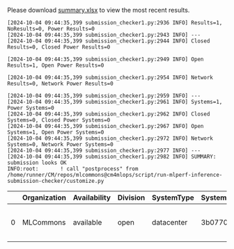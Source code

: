 Please download [summary.xlsx](summary.xlsx) to view the most recent results. 
 ```
[2024-10-04 09:44:35,399 submission_checker1.py:2936 INFO] Results=1, NoResults=0, Power Results=0
[2024-10-04 09:44:35,399 submission_checker1.py:2943 INFO] ---
[2024-10-04 09:44:35,399 submission_checker1.py:2944 INFO] Closed Results=0, Closed Power Results=0

[2024-10-04 09:44:35,399 submission_checker1.py:2949 INFO] Open Results=1, Open Power Results=0

[2024-10-04 09:44:35,399 submission_checker1.py:2954 INFO] Network Results=0, Network Power Results=0

[2024-10-04 09:44:35,399 submission_checker1.py:2959 INFO] ---
[2024-10-04 09:44:35,399 submission_checker1.py:2961 INFO] Systems=1, Power Systems=0
[2024-10-04 09:44:35,399 submission_checker1.py:2962 INFO] Closed Systems=0, Closed Power Systems=0
[2024-10-04 09:44:35,399 submission_checker1.py:2967 INFO] Open Systems=1, Open Power Systems=0
[2024-10-04 09:44:35,399 submission_checker1.py:2972 INFO] Network Systems=0, Network Power Systems=0
[2024-10-04 09:44:35,399 submission_checker1.py:2977 INFO] ---
[2024-10-04 09:44:35,399 submission_checker1.py:2982 INFO] SUMMARY: submission looks OK
INFO:root:       ! call "postprocess" from /home/runner/CM/repos/mlcommons@cm4mlops/script/run-mlperf-inference-submission-checker/customize.py

```

|    | Organization   | Availability   | Division   | SystemType   | SystemName   | Platform                                             | Model               | MlperfModel         | Scenario   |   Result | Accuracy                                                     |   number_of_nodes | host_processor_model_name   |   host_processors_per_node |   host_processor_core_count | accelerator_model_name   |   accelerators_per_node | Location                                                                                                | framework      | operating_system                                | notes                             |   compliance |   errors | version   |   inferred | has_power   | Units     | weight_data_types   |
|---:|:---------------|:---------------|:-----------|:-------------|:-------------|:-----------------------------------------------------|:--------------------|:--------------------|:-----------|---------:|:-------------------------------------------------------------|------------------:|:----------------------------|---------------------------:|----------------------------:|:-------------------------|------------------------:|:--------------------------------------------------------------------------------------------------------|:---------------|:------------------------------------------------|:----------------------------------|-------------:|---------:|:----------|-----------:|:------------|:----------|:--------------------|
|  0 | MLCommons      | available      | open       | datacenter   | 3b07702db56d | 3b07702db56d-reference-gpu-pytorch_v2.4.1-scc24-base | stable-diffusion-xl | stable-diffusion-xl | Offline    | 0.374837 | CLIP_SCORE: 15.18544016778469  FID_SCORE: 235.69504308101006 |                 1 | Intel(R) Xeon(R) w7-2495X   |                          1 |                          24 | NVIDIA GeForce RTX 4090  |                       1 | open/MLCommons/results/3b07702db56d-reference-gpu-pytorch_v2.4.1-scc24-base/stable-diffusion-xl/offline | pytorch v2.4.1 | Ubuntu 22.04 (linux-6.2.0-39-generic-glibc2.35) | Automated by MLCommons CM v2.3.9. |            1 |        0 | v4.1      |          0 | False       | Samples/s | fp32                |